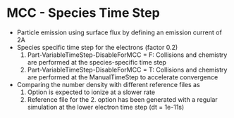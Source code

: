 # MCC - Species Time Step
* Particle emission using surface flux by defining an emission current of 2A
* Species specific time step for the electrons (factor 0.2)
  1. Part-VariableTimeStep-DisableForMCC = F: Collisions and chemistry are performed at the species-specific time step
  2. Part-VariableTimeStep-DisableForMCC = T: Collisions and chemistry are performed at the ManualTimeStep to accelerate convergence
* Comparing the number density with different reference files as
  1. Option is expected to ionize at a slower rate
  2. Reference file for the 2. option has been generated with a regular simulation at the lower electron time step (dt = 1e-11s)